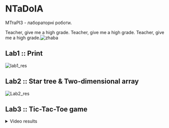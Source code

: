 # NTaDoIA
МТтаРІЗ - лабораторні роботи.

Teacher, give me a high grade.
Teacher, give me a high grade.
Teacher, give me a high grade.![zhaba](https://github.com/user-attachments/assets/78ed42a1-d2c0-496a-99cd-1cceec6e7a99)

## Lab1 :: Print
![lab1_res](https://github.com/user-attachments/assets/d4b64c3c-5a25-4e41-a034-0fd6f1574b10)
## Lab2 :: Star tree & Two-dimensional array
![Lab2_res](https://github.com/user-attachments/assets/53c4d37a-6829-4519-85aa-9100c1163f3c)
## Lab3 :: Tic-Tac-Toe game
<details>
  <summary>Video results</summary>

https://github.com/user-attachments/assets/994e6909-d003-4eb5-8bf7-cb0fa9e0ed50

https://github.com/user-attachments/assets/584ec4ba-2fef-4d91-a691-6eac34a56a43
</details>

